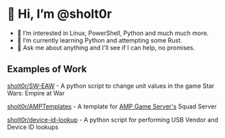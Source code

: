 # 👋 Hi, I’m @sholt0r
- 👀 I’m interested in Linux, PowerShell, Python and much much more.
- 🌱 I’m currently learning Python and attempting some Rust.
- 💬 Ask me about anything and I'll see if I can help, no promises.

## Examples of Work
[sholt0r/SW-EAW](https://github.com/sholt0r/SW-EAW) - A python script to change unit values in the game Star Wars: Empire at War

[sholt0r/AMPTemplates](https://github.com/sholt0r/AMPTemplates) - A template for [AMP Game Server's](https://cubecoders.com/AMP) Squad Server

[sholt0r/device-id-lookup](https://github.com/sholt0r/device-id-lookup) - A python script for performing USB Vendor and Device ID lookups

<!---
sholt0r/sholt0r is a ✨ special ✨ repository because its `README.md` (this file) appears on your GitHub profile.
You can click the Preview link to take a look at your changes.
--->

